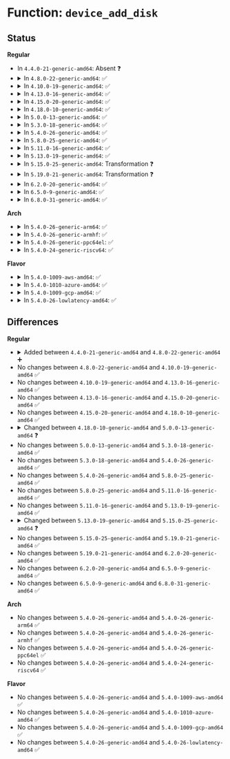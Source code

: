 # Function: <code>device_add_disk</code>

## Status
<b>Regular</b>
<ul>
<li>
In <code>4.4.0-21-generic-amd64</code>: Absent ❓
</li>
<li>
<details>
<summary>In <code>4.8.0-22-generic-amd64</code>: ✅</summary>

```c
void device_add_disk(struct device * parent, struct gendisk * disk)
```

```json
{
  "name": "device_add_disk",
  "collision_type": "Unique Global",
  "inline_type": "No",
  "funcs": [
    {
      "addr": 18446744071583101568,
      "name": "device_add_disk",
      "external": true,
      "loc": "block/genhd.c:585",
      "file": "block/genhd.c",
      "inline": "seen, unknown",
      "caller_inline": [],
      "caller_func": [
        "drivers/block/brd.c:brd_init",
        "drivers/block/brd.c:brd_probe",
        "drivers/block/loop.c:loop_add",
        "drivers/block/virtio_blk.c:virtblk_probe",
        "drivers/block/xen-blkfront.c:blkback_changed",
        "drivers/scsi/sd.c:sd_probe_async",
        "drivers/scsi/sr.c:sr_probe",
        "drivers/md/md.c:md_alloc",
        "drivers/md/dm.c:dm_create"
      ]
    }
  ],
  "symbols": [
    {
      "addr": 18446744071583101568,
      "name": "device_add_disk",
      "section": ".text",
      "bind": "STB_GLOBAL",
      "size": 1153
    }
  ]
}
```
</details>
</li>
<li>
<details>
<summary>In <code>4.10.0-19-generic-amd64</code>: ✅</summary>

```c
void device_add_disk(struct device * parent, struct gendisk * disk)
```

```json
{
  "name": "device_add_disk",
  "collision_type": "Unique Global",
  "inline_type": "No",
  "funcs": [
    {
      "addr": 18446744071583213088,
      "name": "device_add_disk",
      "external": true,
      "loc": "block/genhd.c:585",
      "file": "block/genhd.c",
      "inline": "seen, unknown",
      "caller_inline": [],
      "caller_func": [
        "drivers/block/loop.c:loop_add",
        "drivers/block/xen-blkfront.c:blkfront_connect",
        "drivers/scsi/sd.c:sd_probe_async",
        "drivers/scsi/sr.c:sr_probe",
        "drivers/md/md.c:md_alloc",
        "drivers/md/dm.c:dm_create"
      ]
    }
  ],
  "symbols": [
    {
      "addr": 18446744071583213088,
      "name": "device_add_disk",
      "section": ".text",
      "bind": "STB_GLOBAL",
      "size": 1147
    }
  ]
}
```
</details>
</li>
<li>
<details>
<summary>In <code>4.13.0-16-generic-amd64</code>: ✅</summary>

```c
void device_add_disk(struct device * parent, struct gendisk * disk)
```

```json
{
  "name": "device_add_disk",
  "collision_type": "Unique Global",
  "inline_type": "No",
  "funcs": [
    {
      "addr": 18446744071583271104,
      "name": "device_add_disk",
      "external": true,
      "loc": "block/genhd.c:586",
      "file": "block/genhd.c",
      "inline": "seen, unknown",
      "caller_inline": [],
      "caller_func": [
        "drivers/block/loop.c:loop_add",
        "drivers/block/xen-blkfront.c:blkback_changed",
        "drivers/scsi/sd.c:sd_probe_async",
        "drivers/scsi/sr.c:sr_probe",
        "drivers/md/md.c:md_alloc",
        "drivers/md/dm.c:dm_create"
      ]
    }
  ],
  "symbols": [
    {
      "addr": 18446744071583271104,
      "name": "device_add_disk",
      "section": ".text",
      "bind": "STB_GLOBAL",
      "size": 1012
    }
  ]
}
```
</details>
</li>
<li>
<details>
<summary>In <code>4.15.0-20-generic-amd64</code>: ✅</summary>

```c
void device_add_disk(struct device * parent, struct gendisk * disk)
```

```json
{
  "name": "device_add_disk",
  "collision_type": "Unique Global",
  "inline_type": "No",
  "funcs": [
    {
      "addr": 18446744071583451216,
      "name": "device_add_disk",
      "external": true,
      "loc": "block/genhd.c:641",
      "file": "block/genhd.c",
      "inline": "seen, unknown",
      "caller_inline": [],
      "caller_func": [
        "drivers/block/loop.c:loop_add",
        "drivers/block/xen-blkfront.c:blkback_changed",
        "drivers/scsi/sd.c:sd_probe_async",
        "drivers/scsi/sr.c:sr_probe",
        "drivers/md/md.c:md_alloc",
        "drivers/md/dm.c:dm_create"
      ]
    }
  ],
  "symbols": [
    {
      "addr": 18446744071583451216,
      "name": "device_add_disk",
      "section": ".text",
      "bind": "STB_GLOBAL",
      "size": 1088
    }
  ]
}
```
</details>
</li>
<li>
<details>
<summary>In <code>4.18.0-10-generic-amd64</code>: ✅</summary>

```c
void device_add_disk(struct device * parent, struct gendisk * disk)
```

```json
{
  "name": "device_add_disk",
  "collision_type": "Unique Global",
  "inline_type": "No",
  "funcs": [
    {
      "addr": 18446744071583663504,
      "name": "device_add_disk",
      "external": true,
      "loc": "block/genhd.c:715",
      "file": "block/genhd.c",
      "inline": "seen, unknown",
      "caller_inline": [],
      "caller_func": [
        "drivers/block/loop.c:loop_add",
        "drivers/block/xen-blkfront.c:blkback_changed",
        "drivers/scsi/sd.c:sd_probe_async",
        "drivers/scsi/sr.c:sr_probe",
        "drivers/md/md.c:md_alloc"
      ]
    }
  ],
  "symbols": [
    {
      "addr": 18446744071583663504,
      "name": "device_add_disk",
      "section": ".text",
      "bind": "STB_GLOBAL",
      "size": 21
    }
  ]
}
```
</details>
</li>
<li>
<details>
<summary>In <code>5.0.0-13-generic-amd64</code>: ✅</summary>

```c
void device_add_disk(struct device * parent, struct gendisk * disk, const struct attribute_group * * groups)
```

```json
{
  "name": "device_add_disk",
  "collision_type": "Unique Global",
  "inline_type": "No",
  "funcs": [
    {
      "addr": 18446744071583770336,
      "name": "device_add_disk",
      "external": true,
      "loc": "block/genhd.c:735",
      "file": "block/genhd.c",
      "inline": "seen, unknown",
      "caller_inline": [],
      "caller_func": [
        "drivers/block/loop.c:loop_add",
        "drivers/block/xen-blkfront.c:blkback_changed",
        "drivers/scsi/sd.c:sd_probe_async",
        "drivers/scsi/sr.c:sr_probe",
        "drivers/md/md.c:md_alloc"
      ]
    }
  ],
  "symbols": [
    {
      "addr": 18446744071583770336,
      "name": "device_add_disk",
      "section": ".text",
      "bind": "STB_GLOBAL",
      "size": 21
    }
  ]
}
```
</details>
</li>
<li>
<details>
<summary>In <code>5.3.0-18-generic-amd64</code>: ✅</summary>

```c
void device_add_disk(struct device * parent, struct gendisk * disk, const struct attribute_group * * groups)
```

```json
{
  "name": "device_add_disk",
  "collision_type": "Unique Global",
  "inline_type": "No",
  "funcs": [
    {
      "addr": 18446744071583959888,
      "name": "device_add_disk",
      "external": true,
      "loc": "block/genhd.c:750",
      "file": "block/genhd.c",
      "inline": "seen, unknown",
      "caller_inline": [],
      "caller_func": [
        "drivers/lightnvm/core.c:nvm_create_tgt",
        "drivers/block/loop.c:loop_add",
        "drivers/block/xen-blkfront.c:blkfront_connect",
        "drivers/scsi/sd.c:sd_probe",
        "drivers/scsi/sr.c:sr_probe",
        "drivers/md/md.c:md_alloc"
      ]
    }
  ],
  "symbols": [
    {
      "addr": 18446744071583959888,
      "name": "device_add_disk",
      "section": ".text",
      "bind": "STB_GLOBAL",
      "size": 21
    }
  ]
}
```
</details>
</li>
<li>
<details>
<summary>In <code>5.4.0-26-generic-amd64</code>: ✅</summary>

```c
void device_add_disk(struct device * parent, struct gendisk * disk, const struct attribute_group * * groups)
```

```json
{
  "name": "device_add_disk",
  "collision_type": "Unique Global",
  "inline_type": "No",
  "funcs": [
    {
      "addr": 18446744071584063360,
      "name": "device_add_disk",
      "external": true,
      "loc": "block/genhd.c:759",
      "file": "block/genhd.c",
      "inline": "seen, unknown",
      "caller_inline": [],
      "caller_func": [
        "drivers/lightnvm/core.c:nvm_create_tgt",
        "drivers/block/loop.c:loop_add",
        "drivers/block/xen-blkfront.c:blkfront_connect",
        "drivers/scsi/sd.c:sd_probe",
        "drivers/scsi/sr.c:sr_probe",
        "drivers/md/md.c:md_alloc"
      ]
    }
  ],
  "symbols": [
    {
      "addr": 18446744071584063360,
      "name": "device_add_disk",
      "section": ".text",
      "bind": "STB_GLOBAL",
      "size": 21
    }
  ]
}
```
</details>
</li>
<li>
<details>
<summary>In <code>5.8.0-25-generic-amd64</code>: ✅</summary>

```c
void device_add_disk(struct device * parent, struct gendisk * disk, const struct attribute_group * * groups)
```

```json
{
  "name": "device_add_disk",
  "collision_type": "Unique Global",
  "inline_type": "No",
  "funcs": [
    {
      "addr": 18446744071584459936,
      "name": "device_add_disk",
      "external": true,
      "loc": "block/genhd.c:847",
      "file": "block/genhd.c",
      "inline": "seen, unknown",
      "caller_inline": [],
      "caller_func": [
        "drivers/lightnvm/core.c:nvm_create_tgt",
        "drivers/block/loop.c:loop_add",
        "drivers/block/xen-blkfront.c:blkfront_connect",
        "drivers/scsi/sd.c:sd_probe",
        "drivers/scsi/sr.c:sr_probe",
        "drivers/md/md.c:md_alloc"
      ]
    }
  ],
  "symbols": [
    {
      "addr": 18446744071584459936,
      "name": "device_add_disk",
      "section": ".text",
      "bind": "STB_GLOBAL",
      "size": 21
    }
  ]
}
```
</details>
</li>
<li>
<details>
<summary>In <code>5.11.0-16-generic-amd64</code>: ✅</summary>

```c
void device_add_disk(struct device * parent, struct gendisk * disk, const struct attribute_group * * groups)
```

```json
{
  "name": "device_add_disk",
  "collision_type": "Unique Global",
  "inline_type": "No",
  "funcs": [
    {
      "addr": 18446744071584575456,
      "name": "device_add_disk",
      "external": true,
      "loc": "block/genhd.c:766",
      "file": "block/genhd.c",
      "inline": "seen, unknown",
      "caller_inline": [],
      "caller_func": [
        "drivers/lightnvm/core.c:nvm_create_tgt",
        "drivers/block/loop.c:loop_add",
        "drivers/block/xen-blkfront.c:blkfront_connect",
        "drivers/scsi/sd.c:sd_probe",
        "drivers/scsi/sr.c:sr_probe",
        "drivers/md/md.c:md_alloc"
      ]
    }
  ],
  "symbols": [
    {
      "addr": 18446744071584575456,
      "name": "device_add_disk",
      "section": ".text",
      "bind": "STB_GLOBAL",
      "size": 21
    }
  ]
}
```
</details>
</li>
<li>
<details>
<summary>In <code>5.13.0-19-generic-amd64</code>: ✅</summary>

```c
void device_add_disk(struct device * parent, struct gendisk * disk, const struct attribute_group * * groups)
```

```json
{
  "name": "device_add_disk",
  "collision_type": "Unique Global",
  "inline_type": "No",
  "funcs": [
    {
      "addr": 18446744071584608144,
      "name": "device_add_disk",
      "external": true,
      "loc": "block/genhd.c:567",
      "file": "block/genhd.c",
      "inline": "seen, unknown",
      "caller_inline": [],
      "caller_func": [
        "drivers/lightnvm/core.c:nvm_create_tgt",
        "drivers/block/loop.c:loop_add",
        "drivers/block/xen-blkfront.c:blkfront_connect",
        "drivers/scsi/sd.c:sd_probe",
        "drivers/scsi/sr.c:sr_probe",
        "drivers/md/md.c:md_alloc"
      ]
    }
  ],
  "symbols": [
    {
      "addr": 18446744071584608144,
      "name": "device_add_disk",
      "section": ".text",
      "bind": "STB_GLOBAL",
      "size": 21
    }
  ]
}
```
</details>
</li>
<li>
<details>
<summary>In <code>5.15.0-25-generic-amd64</code>: Transformation ❓</summary>

```c
int device_add_disk(struct device * parent, struct gendisk * disk, const struct attribute_group * * groups)
```

```json
{
  "name": "device_add_disk",
  "collision_type": "Unique Global",
  "inline_type": "No",
  "funcs": [
    {
      "addr": 0,
      "name": "device_add_disk",
      "external": true,
      "loc": "block/genhd.c:393",
      "file": "block/genhd.c",
      "inline": "seen, unknown",
      "caller_inline": [],
      "caller_func": [
        "drivers/block/loop.c:loop_add",
        "drivers/block/xen-blkfront.c:blkfront_connect",
        "drivers/scsi/sd.c:sd_probe",
        "drivers/scsi/sr.c:sr_probe",
        "drivers/md/md.c:md_alloc",
        "drivers/md/dm.c:dm_setup_md_queue"
      ]
    }
  ],
  "symbols": [
    {
      "addr": 18446744071592315085,
      "name": "device_add_disk.cold",
      "section": ".text",
      "bind": "STB_LOCAL",
      "size": 36
    },
    {
      "addr": 18446744071585020368,
      "name": "device_add_disk",
      "section": ".text",
      "bind": "STB_GLOBAL",
      "size": 945
    }
  ]
}
```
</details>
</li>
<li>
<details>
<summary>In <code>5.19.0-21-generic-amd64</code>: Transformation ❓</summary>

```c
int device_add_disk(struct device * parent, struct gendisk * disk, const struct attribute_group * * groups)
```

```json
{
  "name": "device_add_disk",
  "collision_type": "Unique Global",
  "inline_type": "No",
  "funcs": [
    {
      "addr": 0,
      "name": "device_add_disk",
      "external": true,
      "loc": "block/genhd.c:410",
      "file": "block/genhd.c",
      "inline": "seen, unknown",
      "caller_inline": [],
      "caller_func": [
        "drivers/block/loop.c:loop_add",
        "drivers/block/xen-blkfront.c:blkfront_connect",
        "drivers/scsi/sd.c:sd_probe",
        "drivers/scsi/sr.c:sr_probe",
        "drivers/md/md.c:md_alloc",
        "drivers/md/dm.c:dm_setup_md_queue"
      ]
    }
  ],
  "symbols": [
    {
      "addr": 18446744071594099679,
      "name": "device_add_disk.cold",
      "section": ".text",
      "bind": "STB_LOCAL",
      "size": 34
    },
    {
      "addr": 18446744071585739888,
      "name": "device_add_disk",
      "section": ".text",
      "bind": "STB_GLOBAL",
      "size": 953
    }
  ]
}
```
</details>
</li>
<li>
<details>
<summary>In <code>6.2.0-20-generic-amd64</code>: ✅</summary>

```c
int device_add_disk(struct device * parent, struct gendisk * disk, const struct attribute_group * * groups)
```

```json
{
  "name": "device_add_disk",
  "collision_type": "Unique Global",
  "inline_type": "No",
  "funcs": [
    {
      "addr": 18446744071586521392,
      "name": "device_add_disk",
      "external": true,
      "loc": "block/genhd.c:390",
      "file": "block/genhd.c",
      "inline": "seen, unknown",
      "caller_inline": [],
      "caller_func": [
        "drivers/block/loop.c:loop_add",
        "drivers/block/xen-blkfront.c:blkfront_connect",
        "drivers/scsi/sd.c:sd_probe",
        "drivers/scsi/sr.c:sr_probe",
        "drivers/md/md.c:md_alloc",
        "drivers/md/dm.c:dm_setup_md_queue"
      ]
    }
  ],
  "symbols": [
    {
      "addr": 18446744071586521392,
      "name": "device_add_disk",
      "section": ".text",
      "bind": "STB_GLOBAL",
      "size": 964
    }
  ]
}
```
</details>
</li>
<li>
<details>
<summary>In <code>6.5.0-9-generic-amd64</code>: ✅</summary>

```c
int device_add_disk(struct device * parent, struct gendisk * disk, const struct attribute_group * * groups)
```

```json
{
  "name": "device_add_disk",
  "collision_type": "Unique Global",
  "inline_type": "No",
  "funcs": [
    {
      "addr": 18446744071586767536,
      "name": "device_add_disk",
      "external": true,
      "loc": "block/genhd.c:396",
      "file": "block/genhd.c",
      "inline": "seen, unknown",
      "caller_inline": [],
      "caller_func": [
        "drivers/block/loop.c:loop_add",
        "drivers/block/virtio_blk.c:virtblk_probe",
        "drivers/block/xen-blkfront.c:blkfront_connect",
        "drivers/scsi/sd.c:sd_probe",
        "drivers/scsi/sr.c:sr_probe",
        "drivers/md/md.c:md_alloc",
        "drivers/md/dm.c:dm_setup_md_queue"
      ]
    }
  ],
  "symbols": [
    {
      "addr": 18446744071586767536,
      "name": "device_add_disk",
      "section": ".text",
      "bind": "STB_GLOBAL",
      "size": 992
    }
  ]
}
```
</details>
</li>
<li>
<details>
<summary>In <code>6.8.0-31-generic-amd64</code>: ✅</summary>

```c
int device_add_disk(struct device * parent, struct gendisk * disk, const struct attribute_group * * groups)
```

```json
{
  "name": "device_add_disk",
  "collision_type": "Unique Global",
  "inline_type": "No",
  "funcs": [
    {
      "addr": 18446744071587040048,
      "name": "device_add_disk",
      "external": true,
      "loc": "block/genhd.c:396",
      "file": "block/genhd.c",
      "inline": "seen, unknown",
      "caller_inline": [],
      "caller_func": [
        "drivers/block/loop.c:loop_add",
        "drivers/block/virtio_blk.c:virtblk_probe",
        "drivers/block/xen-blkfront.c:blkfront_connect",
        "drivers/scsi/sd.c:sd_probe",
        "drivers/scsi/sr.c:sr_probe",
        "drivers/md/md.c:md_alloc",
        "drivers/md/dm.c:dm_setup_md_queue"
      ]
    }
  ],
  "symbols": [
    {
      "addr": 18446744071587040048,
      "name": "device_add_disk",
      "section": ".text",
      "bind": "STB_GLOBAL",
      "size": 1045
    }
  ]
}
```
</details>
</li>
</ul>
<b>Arch</b>
<ul>
<li>
<details>
<summary>In <code>5.4.0-26-generic-arm64</code>: ✅</summary>

```c
void device_add_disk(struct device * parent, struct gendisk * disk, const struct attribute_group * * groups)
```

```json
{
  "name": "device_add_disk",
  "collision_type": "Unique Global",
  "inline_type": "No",
  "funcs": [
    {
      "addr": 18446603336495905360,
      "name": "device_add_disk",
      "external": true,
      "loc": "block/genhd.c:759",
      "file": "block/genhd.c",
      "inline": "seen, unknown",
      "caller_inline": [],
      "caller_func": [
        "drivers/lightnvm/core.c:nvm_create_tgt",
        "drivers/block/loop.c:loop_add",
        "drivers/block/xen-blkfront.c:blkfront_connect",
        "drivers/scsi/sd.c:sd_probe",
        "drivers/scsi/sr.c:sr_probe",
        "drivers/md/md.c:md_alloc",
        "drivers/mmc/core/block.c:mmc_add_disk"
      ]
    }
  ],
  "symbols": [
    {
      "addr": 18446603336495905360,
      "name": "device_add_disk",
      "section": ".text",
      "bind": "STB_GLOBAL",
      "size": 72
    }
  ]
}
```
</details>
</li>
<li>
<details>
<summary>In <code>5.4.0-26-generic-armhf</code>: ✅</summary>

```c
void device_add_disk(struct device * parent, struct gendisk * disk, const struct attribute_group * * groups)
```

```json
{
  "name": "device_add_disk",
  "collision_type": "Unique Global",
  "inline_type": "No",
  "funcs": [
    {
      "addr": 3229248384,
      "name": "device_add_disk",
      "external": true,
      "loc": "block/genhd.c:759",
      "file": "block/genhd.c",
      "inline": "seen, unknown",
      "caller_inline": [],
      "caller_func": [
        "drivers/lightnvm/core.c:nvm_create_tgt",
        "drivers/block/loop.c:loop_add",
        "drivers/scsi/sd.c:sd_probe",
        "drivers/scsi/sr.c:sr_probe",
        "drivers/mtd/mtd_blkdevs.c:add_mtd_blktrans_dev",
        "drivers/md/md.c:md_alloc",
        "drivers/mmc/core/block.c:mmc_add_disk"
      ]
    }
  ],
  "symbols": [
    {
      "addr": 3229248384,
      "name": "device_add_disk",
      "section": ".text",
      "bind": "STB_GLOBAL",
      "size": 32
    }
  ]
}
```
</details>
</li>
<li>
<details>
<summary>In <code>5.4.0-26-generic-ppc64el</code>: ✅</summary>

```c
void device_add_disk(struct device * parent, struct gendisk * disk, const struct attribute_group * * groups)
```

```json
{
  "name": "device_add_disk",
  "collision_type": "Unique Global",
  "inline_type": "No",
  "funcs": [
    {
      "addr": 13835058055290113472,
      "name": "device_add_disk",
      "external": true,
      "loc": "block/genhd.c:759",
      "file": "block/genhd.c",
      "inline": "seen, unknown",
      "caller_inline": [],
      "caller_func": [
        "drivers/lightnvm/core.c:nvm_create_tgt",
        "drivers/block/loop.c:loop_add",
        "drivers/scsi/sd.c:sd_probe",
        "drivers/scsi/sr.c:sr_probe",
        "drivers/md/md.c:md_alloc"
      ]
    }
  ],
  "symbols": [
    {
      "addr": 13835058055290113472,
      "name": "device_add_disk",
      "section": ".text",
      "bind": "STB_GLOBAL",
      "size": 24
    }
  ]
}
```
</details>
</li>
<li>
<details>
<summary>In <code>5.4.0-24-generic-riscv64</code>: ✅</summary>

```c
void device_add_disk(struct device * parent, struct gendisk * disk, const struct attribute_group * * groups)
```

```json
{
  "name": "device_add_disk",
  "collision_type": "Unique Global",
  "inline_type": "No",
  "funcs": [
    {
      "addr": 18446743936275020572,
      "name": "device_add_disk",
      "external": true,
      "loc": "block/genhd.c:759",
      "file": "block/genhd.c",
      "inline": "seen, unknown",
      "caller_inline": [],
      "caller_func": [
        "drivers/lightnvm/core.c:nvm_create_tgt",
        "drivers/block/loop.c:loop_add",
        "drivers/scsi/sd.c:sd_probe",
        "drivers/scsi/sr.c:sr_probe",
        "drivers/md/md.c:md_alloc",
        "drivers/mmc/core/block.c:mmc_add_disk"
      ]
    }
  ],
  "symbols": [
    {
      "addr": 18446743936275020572,
      "name": "device_add_disk",
      "section": ".text",
      "bind": "STB_GLOBAL",
      "size": 60
    }
  ]
}
```
</details>
</li>
</ul>
<b>Flavor</b>
<ul>
<li>
<details>
<summary>In <code>5.4.0-1009-aws-amd64</code>: ✅</summary>

```c
void device_add_disk(struct device * parent, struct gendisk * disk, const struct attribute_group * * groups)
```

```json
{
  "name": "device_add_disk",
  "collision_type": "Unique Global",
  "inline_type": "No",
  "funcs": [
    {
      "addr": 18446744071584032096,
      "name": "device_add_disk",
      "external": true,
      "loc": "block/genhd.c:759",
      "file": "block/genhd.c",
      "inline": "seen, unknown",
      "caller_inline": [],
      "caller_func": [
        "drivers/lightnvm/core.c:nvm_create_tgt",
        "drivers/block/loop.c:loop_add",
        "drivers/block/xen-blkfront.c:blkfront_connect",
        "drivers/scsi/sd.c:sd_probe",
        "drivers/scsi/sr.c:sr_probe",
        "drivers/nvme/host/core.c:nvme_alloc_ns",
        "drivers/nvme/host/multipath.c:nvme_mpath_set_live",
        "drivers/md/md.c:md_alloc"
      ]
    }
  ],
  "symbols": [
    {
      "addr": 18446744071584032096,
      "name": "device_add_disk",
      "section": ".text",
      "bind": "STB_GLOBAL",
      "size": 21
    }
  ]
}
```
</details>
</li>
<li>
<details>
<summary>In <code>5.4.0-1010-azure-amd64</code>: ✅</summary>

```c
void device_add_disk(struct device * parent, struct gendisk * disk, const struct attribute_group * * groups)
```

```json
{
  "name": "device_add_disk",
  "collision_type": "Unique Global",
  "inline_type": "No",
  "funcs": [
    {
      "addr": 18446744071583967888,
      "name": "device_add_disk",
      "external": true,
      "loc": "block/genhd.c:759",
      "file": "block/genhd.c",
      "inline": "seen, unknown",
      "caller_inline": [],
      "caller_func": [
        "drivers/block/loop.c:loop_add",
        "drivers/nvdimm/pmem.c:pmem_attach_disk",
        "drivers/nvdimm/blk.c:nd_blk_probe",
        "drivers/scsi/sd.c:sd_probe",
        "drivers/scsi/sr.c:sr_probe",
        "drivers/nvme/host/core.c:nvme_alloc_ns",
        "drivers/nvme/host/multipath.c:nvme_mpath_set_live",
        "drivers/md/md.c:md_alloc"
      ]
    }
  ],
  "symbols": [
    {
      "addr": 18446744071583967888,
      "name": "device_add_disk",
      "section": ".text",
      "bind": "STB_GLOBAL",
      "size": 21
    }
  ]
}
```
</details>
</li>
<li>
<details>
<summary>In <code>5.4.0-1009-gcp-amd64</code>: ✅</summary>

```c
void device_add_disk(struct device * parent, struct gendisk * disk, const struct attribute_group * * groups)
```

```json
{
  "name": "device_add_disk",
  "collision_type": "Unique Global",
  "inline_type": "No",
  "funcs": [
    {
      "addr": 18446744071584015856,
      "name": "device_add_disk",
      "external": true,
      "loc": "block/genhd.c:759",
      "file": "block/genhd.c",
      "inline": "seen, unknown",
      "caller_inline": [],
      "caller_func": [
        "drivers/lightnvm/core.c:nvm_create_tgt",
        "drivers/block/loop.c:loop_add",
        "drivers/block/xen-blkfront.c:blkfront_connect",
        "drivers/scsi/sd.c:sd_probe",
        "drivers/scsi/sr.c:sr_probe",
        "drivers/md/md.c:md_alloc"
      ]
    }
  ],
  "symbols": [
    {
      "addr": 18446744071584015856,
      "name": "device_add_disk",
      "section": ".text",
      "bind": "STB_GLOBAL",
      "size": 21
    }
  ]
}
```
</details>
</li>
<li>
<details>
<summary>In <code>5.4.0-26-lowlatency-amd64</code>: ✅</summary>

```c
void device_add_disk(struct device * parent, struct gendisk * disk, const struct attribute_group * * groups)
```

```json
{
  "name": "device_add_disk",
  "collision_type": "Unique Global",
  "inline_type": "No",
  "funcs": [
    {
      "addr": 18446744071584118416,
      "name": "device_add_disk",
      "external": true,
      "loc": "block/genhd.c:759",
      "file": "block/genhd.c",
      "inline": "seen, unknown",
      "caller_inline": [],
      "caller_func": [
        "drivers/lightnvm/core.c:nvm_create_tgt",
        "drivers/block/loop.c:loop_add",
        "drivers/block/xen-blkfront.c:blkfront_connect",
        "drivers/scsi/sd.c:sd_probe",
        "drivers/scsi/sr.c:sr_probe",
        "drivers/md/md.c:md_alloc"
      ]
    }
  ],
  "symbols": [
    {
      "addr": 18446744071584118416,
      "name": "device_add_disk",
      "section": ".text",
      "bind": "STB_GLOBAL",
      "size": 21
    }
  ]
}
```
</details>
</li>
</ul>

## Differences
<b>Regular</b>
<ul>
<li>
<details>
<summary>Added between <code>4.4.0-21-generic-amd64</code> and <code>4.8.0-22-generic-amd64</code> ➕</summary>

```c
void device_add_disk(struct device * parent, struct gendisk * disk)
```
</details>
</li>
<li>
No changes between <code>4.8.0-22-generic-amd64</code> and <code>4.10.0-19-generic-amd64</code> ✅
</li>
<li>
No changes between <code>4.10.0-19-generic-amd64</code> and <code>4.13.0-16-generic-amd64</code> ✅
</li>
<li>
No changes between <code>4.13.0-16-generic-amd64</code> and <code>4.15.0-20-generic-amd64</code> ✅
</li>
<li>
No changes between <code>4.15.0-20-generic-amd64</code> and <code>4.18.0-10-generic-amd64</code> ✅
</li>
<li>
<details>
<summary>Changed between <code>4.18.0-10-generic-amd64</code> and <code>5.0.0-13-generic-amd64</code> ❓</summary>
<ul>
<li>
<b>Param added. </b>
<code>const struct attribute_group * * groups</code>
</li>
</ul>
</details>
</li>
<li>
No changes between <code>5.0.0-13-generic-amd64</code> and <code>5.3.0-18-generic-amd64</code> ✅
</li>
<li>
No changes between <code>5.3.0-18-generic-amd64</code> and <code>5.4.0-26-generic-amd64</code> ✅
</li>
<li>
No changes between <code>5.4.0-26-generic-amd64</code> and <code>5.8.0-25-generic-amd64</code> ✅
</li>
<li>
No changes between <code>5.8.0-25-generic-amd64</code> and <code>5.11.0-16-generic-amd64</code> ✅
</li>
<li>
No changes between <code>5.11.0-16-generic-amd64</code> and <code>5.13.0-19-generic-amd64</code> ✅
</li>
<li>
<details>
<summary>Changed between <code>5.13.0-19-generic-amd64</code> and <code>5.15.0-25-generic-amd64</code> ❓</summary>
<ul>
<li>
<b>Return type changed. </b>
<code>void</code> ➡️ <code>int</code>
</li>
</ul>
</details>
</li>
<li>
No changes between <code>5.15.0-25-generic-amd64</code> and <code>5.19.0-21-generic-amd64</code> ✅
</li>
<li>
No changes between <code>5.19.0-21-generic-amd64</code> and <code>6.2.0-20-generic-amd64</code> ✅
</li>
<li>
No changes between <code>6.2.0-20-generic-amd64</code> and <code>6.5.0-9-generic-amd64</code> ✅
</li>
<li>
No changes between <code>6.5.0-9-generic-amd64</code> and <code>6.8.0-31-generic-amd64</code> ✅
</li>
</ul>
<b>Arch</b>
<ul>
<li>
No changes between <code>5.4.0-26-generic-amd64</code> and <code>5.4.0-26-generic-arm64</code> ✅
</li>
<li>
No changes between <code>5.4.0-26-generic-amd64</code> and <code>5.4.0-26-generic-armhf</code> ✅
</li>
<li>
No changes between <code>5.4.0-26-generic-amd64</code> and <code>5.4.0-26-generic-ppc64el</code> ✅
</li>
<li>
No changes between <code>5.4.0-26-generic-amd64</code> and <code>5.4.0-24-generic-riscv64</code> ✅
</li>
</ul>
<b>Flavor</b>
<ul>
<li>
No changes between <code>5.4.0-26-generic-amd64</code> and <code>5.4.0-1009-aws-amd64</code> ✅
</li>
<li>
No changes between <code>5.4.0-26-generic-amd64</code> and <code>5.4.0-1010-azure-amd64</code> ✅
</li>
<li>
No changes between <code>5.4.0-26-generic-amd64</code> and <code>5.4.0-1009-gcp-amd64</code> ✅
</li>
<li>
No changes between <code>5.4.0-26-generic-amd64</code> and <code>5.4.0-26-lowlatency-amd64</code> ✅
</li>
</ul>
